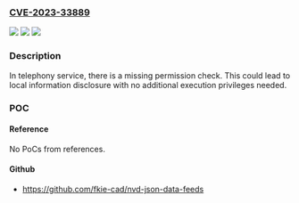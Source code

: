 ### [CVE-2023-33889](https://cve.mitre.org/cgi-bin/cvename.cgi?name=CVE-2023-33889)
![](https://img.shields.io/static/v1?label=Product&message=SC9863A%2FSC9832E%2FSC7731E%2FT610%2FT310%2FT606%2FT760%2FT610%2FT618%2FT606%2FT612%2FT616%2FT760%2FT770%2FT820%2FS8000&color=blue)
![](https://img.shields.io/static/v1?label=Version&message=%3D%20Android10%2FAndroid11%2FAndroid12%2FAndroid13%20&color=brighgreen)
![](https://img.shields.io/static/v1?label=Vulnerability&message=n%2Fa&color=brighgreen)

### Description

In telephony service, there is a missing permission check. This could lead to local information disclosure with no additional execution privileges needed.

### POC

#### Reference
No PoCs from references.

#### Github
- https://github.com/fkie-cad/nvd-json-data-feeds

